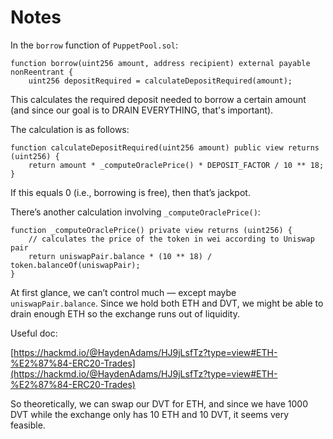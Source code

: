# Notes

In the `borrow` function of `PuppetPool.sol`:

```solidity
function borrow(uint256 amount, address recipient) external payable nonReentrant {
    uint256 depositRequired = calculateDepositRequired(amount);
```

This calculates the required deposit needed to borrow a certain amount (and since our goal is to DRAIN EVERYTHING, that's important).

The calculation is as follows:

```solidity
function calculateDepositRequired(uint256 amount) public view returns (uint256) {
    return amount * _computeOraclePrice() * DEPOSIT_FACTOR / 10 ** 18;
}
```

If this equals 0 (i.e., borrowing is free), then that’s jackpot.

There’s another calculation involving `_computeOraclePrice()`:

```solidity
function _computeOraclePrice() private view returns (uint256) {
    // calculates the price of the token in wei according to Uniswap pair
    return uniswapPair.balance * (10 ** 18) / token.balanceOf(uniswapPair);
}
```

At first glance, we can’t control much — except maybe `uniswapPair.balance`. Since we hold both ETH and DVT, we might be able to drain enough ETH so the exchange runs out of liquidity.

Useful doc:

[https://hackmd.io/@HaydenAdams/HJ9jLsfTz?type=view#ETH-%E2%87%84-ERC20-Trades](https://hackmd.io/@HaydenAdams/HJ9jLsfTz?type=view#ETH-%E2%87%84-ERC20-Trades)

So theoretically, we can swap our DVT for ETH, and since we have 1000 DVT while the exchange only has 10 ETH and 10 DVT, it seems very feasible.
